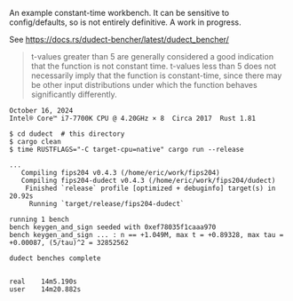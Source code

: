 An example constant-time workbench. It can be sensitive to config/defaults, so is
not entirely definitive. A work in progress.

See <https://docs.rs/dudect-bencher/latest/dudect_bencher/>

> t-values greater than 5 are generally considered a good indication that the function is not constant time. t-values less than 5 does not necessarily imply that the function is constant-time, since there may be other input distributions under which the function behaves significantly differently.

~~~
October 16, 2024
Intel® Core™ i7-7700K CPU @ 4.20GHz × 8  Circa 2017  Rust 1.81

$ cd dudect  # this directory
$ cargo clean
$ time RUSTFLAGS="-C target-cpu=native" cargo run --release

...
   Compiling fips204 v0.4.3 (/home/eric/work/fips204)
   Compiling fips204-dudect v0.4.3 (/home/eric/work/fips204/dudect)
    Finished `release` profile [optimized + debuginfo] target(s) in 20.92s
     Running `target/release/fips204-dudect`

running 1 bench
bench keygen_and_sign seeded with 0xef78035f1caaa970
bench keygen_and_sign ... : n == +1.049M, max t = +0.89328, max tau = +0.00087, (5/tau)^2 = 32852562

dudect benches complete


real	14m5.190s
user	14m20.882s
~~~